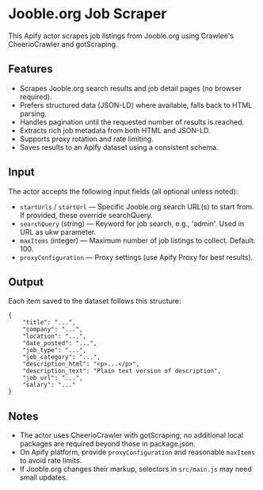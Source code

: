 # Jooble.org Job Scraper

This Apify actor scrapes job listings from Jooble.org using Crawlee's CheerioCrawler and gotScraping.

## Features

- Scrapes Jooble.org search results and job detail pages (no browser required).
- Prefers structured data (JSON-LD) where available, falls back to HTML parsing.
- Handles pagination until the requested number of results is reached.
- Extracts rich job metadata from both HTML and JSON-LD.
- Supports proxy rotation and rate limiting.
- Saves results to an Apify dataset using a consistent schema.

## Input

The actor accepts the following input fields (all optional unless noted):

- `startUrls` / `startUrl` — Specific Jooble.org search URL(s) to start from. If provided, these override searchQuery.
- `searchQuery` (string) — Keyword for job search, e.g., 'admin'. Used in URL as ukw parameter.
- `maxItems` (integer) — Maximum number of job listings to collect. Default: 100.
- `proxyConfiguration` — Proxy settings (use Apify Proxy for best results).

## Output

Each item saved to the dataset follows this structure:

```
{
	"title": "...",
	"company": "...",
	"location": "...",
	"date_posted": "...",
	"job_type": "...",
	"job_category": "...",
	"description_html": "<p>...</p>",
	"description_text": "Plain text version of description",
	"job_url": "...",
	"salary": "..."
}
```

## Notes

- The actor uses CheerioCrawler with gotScraping; no additional local packages are required beyond those in package.json.
- On Apify platform, provide `proxyConfiguration` and reasonable `maxItems` to avoid rate limits.
- If Jooble.org changes their markup, selectors in `src/main.js` may need small updates.